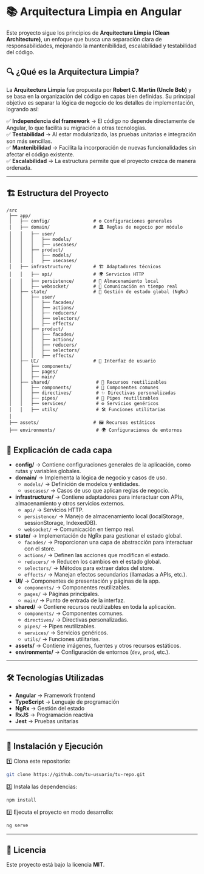 # 📚 Arquitectura Limpia en Angular

Este proyecto sigue los principios de **Arquitectura Limpia (Clean Architecture)**, un enfoque que busca una separación clara de responsabilidades, mejorando la mantenibilidad, escalabilidad y testabilidad del código.

## 🔍 ¿Qué es la Arquitectura Limpia?

La **Arquitectura Limpia** fue propuesta por **Robert C. Martin (Uncle Bob)** y se basa en la organización del código en capas bien definidas. Su principal objetivo es separar la lógica de negocio de los detalles de implementación, logrando así:

✅ **Independencia del framework** → El código no depende directamente de Angular, lo que facilita su migración a otras tecnologías.  
✅ **Testabilidad** → Al estar modularizado, las pruebas unitarias e integración son más sencillas.  
✅ **Mantenibilidad** → Facilita la incorporación de nuevas funcionalidades sin afectar el código existente.  
✅ **Escalabilidad** → La estructura permite que el proyecto crezca de manera ordenada.  

---

## 🏗️ **Estructura del Proyecto**

```plaintext
/src
 ├── app/
 │   ├── config/                # ⚙️ Configuraciones generales
 │   ├── domain/                # 🏛️ Reglas de negocio por módulo
 │   │   ├── user/
 │   │   │   ├── models/
 │   │   │   ├── usecases/
 │   │   ├── product/
 │   │   │   ├── models/
 │   │   │   ├── usecases/
 │   ├── infrastructure/        # 🏗️ Adaptadores técnicos
 │   │   ├── api/               # 🌍 Servicios HTTP
 │   │   ├── persistence/       # 💾 Almacenamiento local
 │   │   ├── websocket/         # 🔗 Comunicación en tiempo real
 │   ├── state/                 # 🔄 Gestión de estado global (NgRx)
 │   │   ├── user/
 │   │   │   ├── facades/
 │   │   │   ├── actions/
 │   │   │   ├── reducers/
 │   │   │   ├── selectors/
 │   │   │   ├── effects/
 │   │   ├── product/
 │   │   │   ├── facades/
 │   │   │   ├── actions/
 │   │   │   ├── reducers/
 │   │   │   ├── selectors/
 │   │   │   ├── effects/
 │   ├── UI/                    # 🎨 Interfaz de usuario
 │   │   ├── components/
 │   │   ├── pages/
 │   │   ├── main/
 │   ├── shared/                 # 🔄 Recursos reutilizables
 │   │   ├── components/         # 🧩 Componentes comunes
 │   │   ├── directives/         # ✨ Directivas personalizadas
 │   │   ├── pipes/              # 🔄 Pipes reutilizables
 │   │   ├── services/           # ⚙️ Servicios genéricos
 │   │   ├── utils/              # 🛠️ Funciones utilitarias
 │
 ├── assets/                    # 🖼️ Recursos estáticos
 ├── environments/               # 🌍 Configuraciones de entornos
```

## 📌 Explicación de cada capa

- **config/** → Contiene configuraciones generales de la aplicación, como rutas y variables globales.
- **domain/** → Implementa la lógica de negocio y casos de uso.
  - `models/` → Definición de modelos y entidades.
  - `usecases/` → Casos de uso que aplican reglas de negocio.
- **infrastructure/** → Contiene adaptadores para interactuar con APIs, almacenamiento y otros servicios externos.
  - `api/` → Servicios HTTP.
  - `persistence/` → Manejo de almacenamiento local (localStorage, sessionStorage, IndexedDB).
  - `websocket/` → Comunicación en tiempo real.
- **state/** → Implementación de NgRx para gestionar el estado global.
  - `facades/` → Proporcionan una capa de abstracción para interactuar con el store.
  - `actions/` → Definen las acciones que modifican el estado.
  - `reducers/` → Reducen los cambios en el estado global.
  - `selectors/` → Métodos para extraer datos del store.
  - `effects/` → Manejan efectos secundarios (llamadas a APIs, etc.).
- **UI/** → Componentes de presentación y páginas de la app.
  - `components/` → Componentes reutilizables.
  - `pages/` → Páginas principales.
  - `main/` → Punto de entrada de la interfaz.
- **shared/** → Contiene recursos reutilizables en toda la aplicación.
  - `components/` → Componentes comunes.
  - `directives/` → Directivas personalizadas.
  - `pipes/` → Pipes reutilizables.
  - `services/` → Servicios genéricos.
  - `utils/` → Funciones utilitarias.
- **assets/** → Contiene imágenes, fuentes y otros recursos estáticos.
- **environments/** → Configuración de entornos (`dev`, `prod`, etc.).

---

## 🛠️ Tecnologías Utilizadas

- **Angular** → Framework frontend
- **TypeScript** → Lenguaje de programación
- **NgRx** → Gestión del estado
- **RxJS** → Programación reactiva
- **Jest** → Pruebas unitarias

---

## 🚀 Instalación y Ejecución

1️⃣ Clona este repositorio:
```bash
git clone https://github.com/tu-usuario/tu-repo.git
```

2️⃣ Instala las dependencias:
```bash
npm install
```

3️⃣ Ejecuta el proyecto en modo desarrollo:
```bash
ng serve
```

---

## 📄 Licencia

Este proyecto está bajo la licencia **MIT**.

